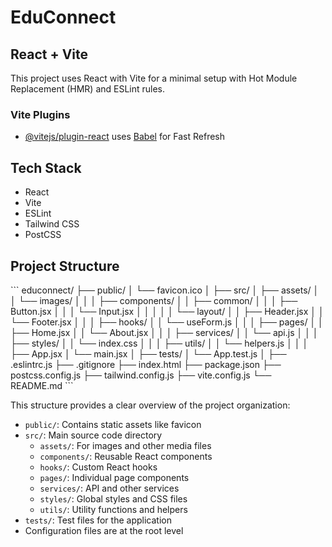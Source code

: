# EduConnect

## React + Vite

This project uses React with Vite for a minimal setup with Hot Module Replacement (HMR) and ESLint rules.

### Vite Plugins

- [@vitejs/plugin-react](https://github.com/vitejs/vite-plugin-react/blob/main/packages/plugin-react/README.md) uses [Babel](https://babeljs.io/) for Fast Refresh

## Tech Stack

- React
- Vite
- ESLint
- Tailwind CSS
- PostCSS

## Project Structure

\`\`\`
educonnect/
├── public/
│ └── favicon.ico
│
├── src/
│ ├── assets/
│ │ └── images/
│ │
│ ├── components/
│ │ ├── common/
│ │ │ ├── Button.jsx
│ │ │ └── Input.jsx
│ │ │
│ │ └── layout/
│ │ ├── Header.jsx
│ │ └── Footer.jsx
│ │
│ ├── hooks/
│ │ └── useForm.js
│ │
│ ├── pages/
│ │ ├── Home.jsx
│ │ └── About.jsx
│ │
│ ├── services/
│ │ └── api.js
│ │
│ ├── styles/
│ │ └── index.css
│ │
│ ├── utils/
│ │ └── helpers.js
│ │
│ ├── App.jsx
│ └── main.jsx
│
├── tests/
│ └── App.test.js
│
├── .eslintrc.js
├── .gitignore
├── index.html
├── package.json
├── postcss.config.js
├── tailwind.config.js
├── vite.config.js
└── README.md
\`\`\`

This structure provides a clear overview of the project organization:

- `public/`: Contains static assets like favicon
- `src/`: Main source code directory
  - `assets/`: For images and other media files
  - `components/`: Reusable React components
  - `hooks/`: Custom React hooks
  - `pages/`: Individual page components
  - `services/`: API and other services
  - `styles/`: Global styles and CSS files
  - `utils/`: Utility functions and helpers
- `tests/`: Test files for the application
- Configuration files are at the root level

